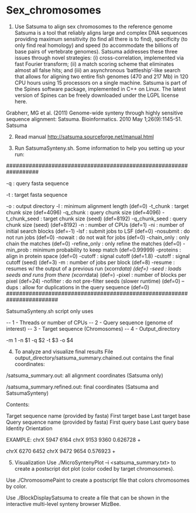# Sex_chromosomes


1. Use Satsuma to align sex chromosomes to the reference genome
Satsuma is a tool that reliably aligns large and complex DNA sequences providing maximum sensitivity (to find all there is to find), specificity (to only find real homology) and speed (to accommodate the billions of base pairs of vertebrate genomes). Satsuma addresses these three issues through novel strategies: (i) cross-correlation, implemented via fast Fourier transform; (ii) a match scoring scheme that eliminates almost all false hits; and (iii) an asynchronous ‘battleship’-like search that allows for aligning two entire fish genomes (470 and 217 Mb) in 120 CPU hours using 15 processors on a single machine. Satsuma is part of the Spines software package, implemented in C++ on Linux. The latest version of Spines can be freely downloaded under the LGPL license here.

Grabherr, MG et al. (2011) Genome-wide synteny through highly sensitive sequence alignment: Satsuma. Bioinformatics. 2010 May 1;26(9):1145-51.
Satsuma 

2. Read manual
http://satsuma.sourceforge.net/manual.html

3. Run SatsumaSynteny.sh. Some information to help you setting up your run:

##################################################################

 -q : query fasta sequence
 
 -t : target fasta sequence
 
 -o : output directory
 -l : minimum alignment length (def=0)
 -t_chunk : target chunk size (def=4096)
 -q_chunk : query chunk size (def=4096)
 -t_chunk_seed : target chunk size (seed) (def=8192)
 -q_chunk_seed : query chunk size (seed) (def=8192)
 -n : number of CPUs (def=1)
 -ni : number of initial search blocks (def=-1)
 -lsf : submit jobs to LSF (def=0)
 -nosubmit : do not run jobs (def=0)
 -nowait : do not wait for jobs (def=0)
 -chain_only : only chain the matches (def=0)
 -refine_only : only refine the matches (def=0)
 -min_prob : minimum probability to keep match (def=0.99999)
 -proteins : align in protein space (def=0)
 -cutoff : signal cutoff (def=1.8)
 -cutoff : signal cutoff (seed) (def=3)
 -m : number of jobs per block (def=8)
 -resume : resumes w/ the output of a previous run (xcorr*data) (def=)
 -seed : loads seeds and runs from there (xcorr*data) (def=)
 -pixel : number of blocks per pixel (def=24)
 -nofilter : do not pre-filter seeds (slower runtime) (def=0)
 –dups : allow for duplications in the query sequence (def=0)
########################################################################

SatsumaSynteny.sh script only uses 

-- 1 - Threads or number of CPUs
-- 2 - Query sequence (genome of interest)
-- 3 - Target sequence (Chromosomes)
-- 4 - Output_directory

-m 1 -n $1 -q $2 -t $3 -o $4



4. To analyze and visualize final results
File output_directory/satsuma_summary.chained.out contains the final coordinates:


<outdir>/satsuma_summary.out: all alignment coordinates (Satsuma only)

<outdir>/satsuma_summary.refined.out: final coordinates (Satsuma and SatsumaSynteny)


Contents:

Target sequence name (provided by fasta)
First target base
Last target base
Query sequence name (provided by fasta)
First query base
Last query base
Identity
Orientation


EXAMPLE:
chrX 5947 6164 chrX 9153 9360 0.626728 +

chrX 6270 6452 chrX 9472 9654 0.576923 +



5. Visualization
Use ./MicroSyntenyPlot –i <satsuma_summary.txt> to create a postscript dot plot (color coded by target chromosomes).

Use ./ChromosomePaint to create a postscript file that colors chromosomes by color.

Use ./BlockDisplaySatsuma to create a file that can be shown in the interactive multi-level synteny browser MizBee.

